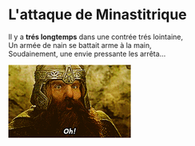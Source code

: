 # L'attaque de Minastitrique

Il y a **trés longtemps** dans une contrée trés lointaine,  
Un armée de nain se battait arme à la main,  
Soudainement, une envie pressante les arrêta... 

![Im the DRQR dwarf](Fi0B.gif)

